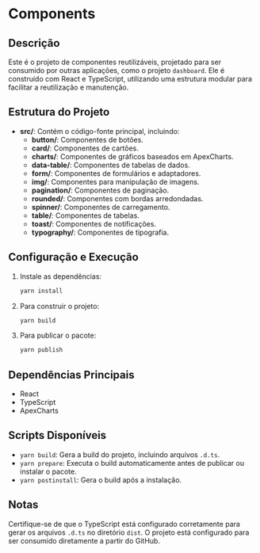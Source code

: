 # Components

## Descrição
Este é o projeto de componentes reutilizáveis, projetado para ser consumido por outras aplicações, como o projeto `dashboard`. Ele é construído com React e TypeScript, utilizando uma estrutura modular para facilitar a reutilização e manutenção.

## Estrutura do Projeto
- **src/**: Contém o código-fonte principal, incluindo:
  - **button/**: Componentes de botões.
  - **card/**: Componentes de cartões.
  - **charts/**: Componentes de gráficos baseados em ApexCharts.
  - **data-table/**: Componentes de tabelas de dados.
  - **form/**: Componentes de formulários e adaptadores.
  - **img/**: Componentes para manipulação de imagens.
  - **pagination/**: Componentes de paginação.
  - **rounded/**: Componentes com bordas arredondadas.
  - **spinner/**: Componentes de carregamento.
  - **table/**: Componentes de tabelas.
  - **toast/**: Componentes de notificações.
  - **typography/**: Componentes de tipografia.

## Configuração e Execução
1. Instale as dependências:
   ```bash
   yarn install
   ```
2. Para construir o projeto:
   ```bash
   yarn build
   ```
3. Para publicar o pacote:
   ```bash
   yarn publish
   ```

## Dependências Principais
- React
- TypeScript
- ApexCharts

## Scripts Disponíveis
- `yarn build`: Gera a build do projeto, incluindo arquivos `.d.ts`.
- `yarn prepare`: Executa o build automaticamente antes de publicar ou instalar o pacote.
- `yarn postinstall`: Gera o build após a instalação.

## Notas
Certifique-se de que o TypeScript está configurado corretamente para gerar os arquivos `.d.ts` no diretório `dist`. O projeto está configurado para ser consumido diretamente a partir do GitHub.